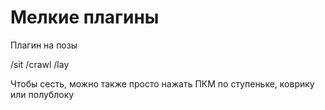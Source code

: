 # Мелкие плагины

Плагин на позы

/sit /crawl /lay

Чтобы сесть, можно также просто нажать ПКМ по ступеньке, коврику или полублоку
